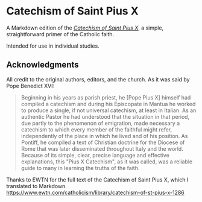 # Catechism of Saint Pius X

A Markdown edition of the *[Catechism of Saint Pius X](https://en.wikipedia.org/wiki/Catechism_of_Saint_Pius_X)*, a simple, straightforward primer of the Catholic faith. 

Intended for use in individual studies.

## Acknowledgments

All credit to the original authors, editors, and the church. As it was said by Pope Benedict XVI:

> Beginning in his years as parish priest, he \[Pope Pius X\] himself had compiled a catechism and during his Episcopate in Mantua he worked to produce a single, if not universal catechism, at least in Italian. As an authentic Pastor he had understood that the situation in that period, due partly to the phenomenon of emigration, made necessary a catechism to which every member of the faithful might refer, independently of the place in which he lived and of his position. As Pontiff, he compiled a text of Christian doctrine for the Diocese of Rome that was later disseminated throughout Italy and the world. Because of its simple, clear, precise language and effective explanations, this "Pius X Catechism", as it was called, was a reliable guide to many in learning the truths of the faith.


Thanks to EWTN for the full text of the Catechism of Saint Pius X, which I translated to Markdown. 
https://www.ewtn.com/catholicism/library/catechism-of-st-pius-x-1286
